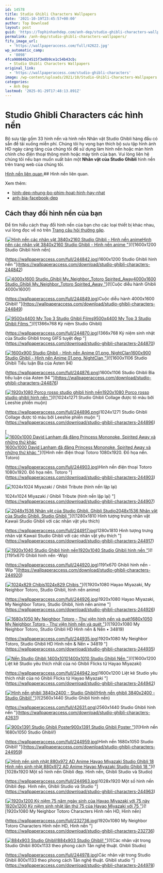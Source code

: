 ```yaml
---
id: 14578
title: Studio Ghibli Characters Wallpapers
date: '2021-10-19T23:45:57+00:00'
author: Top Download
layout: post
guid: 'https://Tophinhanhdep.com/anh-dep/studio-ghibli-characters-wallpapers/'
permalink: /anh-dep/studio-ghibli-characters-wallpapers/
fifu_image_url:
  - 'https://wallpaperaccess.com/full/42622.jpg'
wp_automatic_camp:
  - '8098'
4fca98084b24515f3e0b9ce1c54b43cb:
  - Studio Ghibli Characters Wallpapers
original_link:
  - 'https://wallpaperaccess.com/studio-ghibli-characters'
image: /wp-content/uploads/2021/10/Studio-Ghibli-Characters-Wallpapers.jpg
categories:
  - Ảnh Đẹp
lastmod: '2025-01-29T17:48:13.891Z'
---
```

# Studio Ghibli Characters các hình nền

Bộ sưu tập gồm 33 hình nền và hình nền Nhân vật Studio Ghibli hàng đầu có sẵn để tải xuống miễn phí. Chúng tôi hy vọng bạn thích bộ sưu tập hình ảnh HD ngày càng tăng của chúng tôi để sử dụng làm hình nền hoặc màn hình chính cho điện thoại thông minh hoặc máy tính của bạn. Vui lòng liên hệ chúng tôi nếu bạn muốn xuất bản một **Nhân vật của Studio Ghibli** hình nền trên trang web của chúng tôi.

[Hình nền liên quan ](#related) ## Hình nền liên quan.

   
 Xem thêm:

   
- [hinh-dep-nhung-bo-phim-hoat-hinh-hay-nhat](https://tophinhanhdep.com/hinh-nen-dep/hinh-dep-nhung-bo-phim-hoat-hinh-hay-nhat/)
- [anh-bia-facebook-dep](https://tophinhanhdep.com/anh-bia/anh-bia-facebook-dep/)

## Cách thay đổi hình nền của bạn

Để tìm hiểu cách thay đổi hình nền của bạn cho các loại thiết bị khác nhau, vui lòng đọc về nó trên [Trang câu hỏi thường gặp](https://tophinhanhdep.com/faq/).

  
[[![Hình nền các nhân vật 3840x2160 Studio Ghibli - Hình nền anime](https://wallpaperaccess.com/full/42622.jpg)Hình nền các nhân vật 3840x2160 Studio Ghibli - Hình nền anime "](https://wallpaperaccess.com/download/studio-ghibli-characters-42622)](![1600x1200 Studio Ghibli hình nền)

(https://wallpaperaccess.com/full/244842.jpg)1600x1200 Studio Ghibli hình nền "](https://wallpaperaccess.com/download/studio-ghibli-characters-244842)

[[![4000x1600 Studio_Ghibli My_Neighbor_Totoro Spirited_Away](https://wallpaperaccess.com/full/244846.jpg)4000x1600 Studio\_Ghibli My\_Neighbor\_Totoro Spirited\_Away "](https://wallpaperaccess.com/download/studio-ghibli-characters-244846)](![Cuộc diễu hành Ghibli 4000x1600!)

(https://wallpaperaccess.com/full/244849.jpg)Cuộc diễu hành 4000x1600 Ghibli! "](https://wallpaperaccess.com/download/studio-ghibli-characters-244849)

[[![9500x4400 My Top 3 Studio Ghibli Films](https://wallpaperaccess.com/full/244851.jpg)9500x4400 My Top 3 Studio Ghibli Films "](https://wallpaperaccess.com/download/studio-ghibli-characters-244851)](![1366x768 Kỷ niệm Studio Ghibli)

(https://wallpaperaccess.com/full/244870.jpg)1366x768 Kỷ niệm sinh nhật của Studio Ghibli trong GIFS tuyệt đẹp "](https://wallpaperaccess.com/download/studio-ghibli-characters-244870)

[[![1600x900 Studio Ghibli - Hình nền Anime 01.png.  NightClan](https://wallpaperaccess.com/full/244874.png)1600x900 Studio Ghibli - Hình nền Anime 01.png. NightClan "](https://wallpaperaccess.com/download/studio-ghibli-characters-244874)](![1600x1106 Studio Ghibli Tiểu luận Bìa của Asten 94)

(https://wallpaperaccess.com/full/244876.png)1600x1106 Studio Ghibli Bìa tiểu luận của Asten 94 "](https://wallpaperaccess.com/download/studio-ghibli-characters-244876)

[[![1920x1080 Porco rosso studio ghibli hình nền](https://wallpaperaccess.com/full/244889.jpg)1920x1080 Porco rosso studio ghibli hình nền "](https://wallpaperaccess.com/download/studio-ghibli-characters-244889)](![1024x1271 Studio Ghibli Collage được tô màu bởi Leeshie phiền muộn)

(https://wallpaperaccess.com/full/244896.png)1024x1271 Studio Ghibli Collage được tô màu bởi Leeshie phiền muộn "](https://wallpaperaccess.com/download/studio-ghibli-characters-244896)

[[![1600x1000 David Lanham đã đăng Princess Mononoke, Spirited Away và những thứ khác](https://wallpaperaccess.com/full/244902.jpg)1600x1000 David Lanham đã đăng Princess Mononoke, Spirited Away và những thứ khác "](https://wallpaperaccess.com/download/studio-ghibli-characters-244902)](![Hình nền điện thoại Totoro 1080x1920.  Đồ họa nền.  Totoro)

(https://wallpaperaccess.com/full/244903.jpg)Hình nền điện thoại Totoro 1080x1920. Đồ họa nền. Totoro "](https://wallpaperaccess.com/download/studio-ghibli-characters-244903)

[![1024x1024 Miyazaki / Ghibli Tribute (hình nền lặp lại)](https://wallpaperaccess.com/full/244907.jpg)

1024x1024 Miyazaki / Ghibli Tribute (hình nền lặp lại) "](https://wallpaperaccess.com/download/studio-ghibli-characters-244907)

[[![2048x1536 Nhân vật của Studio Ghibli.  Ghibli Studio](https://wallpaperaccess.com/full/244911.png)2048x1536 Nhân vật của Studio Ghibli. Studio Ghibli "](https://wallpaperaccess.com/download/studio-ghibli-characters-244911)](![1280x1810 Hình tượng trưng nhân vật Kawaii Studio Ghibli với các nhân vật yêu thích)

(https://wallpaperaccess.com/full/244917.jpg)1280x1810 Hình tượng trưng nhân vật Kawaii Studio Ghibli với các nhân vật yêu thích "](https://wallpaperaccess.com/download/studio-ghibli-characters-244917)

[[![1920x1040 Studio Ghibli hình nền](https://wallpaperaccess.com/full/42636.png)1920x1040 Studio Ghibli hình nền "](https://wallpaperaccess.com/download/studio-ghibli-characters-42636)](![1191x670 Ghibli hình nền -Wip)

(https://wallpaperaccess.com/full/244920.jpg)1191x670 Ghibli hình nền -Wip "](https://wallpaperaccess.com/download/studio-ghibli-characters-244920)

[[![1024x829 Chibis](https://wallpaperaccess.com/full/244925.jpg)1024x829 Chibis "](https://wallpaperaccess.com/download/studio-ghibli-characters-244925)](![1920x1080 Hayao Miyazaki, My Neighbor Totoro, Studio Ghibli, hình nền anime)

(https://wallpaperaccess.com/full/244926.jpg)1920x1080 Hayao Miyazaki, My Neighbor Totoro, Studio Ghibli, hình nền anime "](https://wallpaperaccess.com/download/studio-ghibli-characters-244926)

[[![1680x1050 My Neighbor Totoro - Thư viện hình nền và quét](https://wallpaperaccess.com/full/244928.jpg)1680x1050 My Neighbor Totoro - Thư viện hình nền và quét "](https://wallpaperaccess.com/download/studio-ghibli-characters-244928)](![1920x1080 My Neighbor Totoro, Studio Ghibli HD Hình nền & Nền • 34819)

(https://wallpaperaccess.com/full/244935.jpg)1920x1080 My Neighbor Totoro, Studio Ghibli HD Hình nền &amp; Nền • 34819 "](https://wallpaperaccess.com/download/studio-ghibli-characters-244935)

[[![Nền Studio Ghibli 1400x1010](https://wallpaperaccess.com/full/244941.jpg)1400x1010 Studio Ghibli Nền "](https://wallpaperaccess.com/download/studio-ghibli-characters-244941)](![1600x1200 Liệt kê Studio yêu thích nhất của nó Ghibli Flicks từ Hayao Miyazaki)

(https://wallpaperaccess.com/full/244942.jpg)1600x1200 Liệt kê Studio yêu thích nhất của nó Ghibli Flicks từ Hayao Miyazaki "](https://wallpaperaccess.com/download/studio-ghibli-characters-244942)

[[![Hình nền ghibli 3840x2400 - Studio Ghibli!](https://wallpaperaccess.com/full/244946.jpg)Hình nền ghibli 3840x2400 - Studio Ghibli! "](https://wallpaperaccess.com/download/studio-ghibli-characters-244946)](![2560x1440 Studio Ghibli hình nền)

(https://wallpaperaccess.com/full/42631.png)2560x1440 Studio Ghibli hình nền "](https://wallpaperaccess.com/download/studio-ghibli-characters-42631)

[[![900x1391 Studio Ghibli Poster](https://wallpaperaccess.com/full/244949.png)900x1391 Studio Ghibli Poster "](https://wallpaperaccess.com/download/studio-ghibli-characters-244949)](![Hình nền 1680x1050 Studio Ghibli!)

(https://wallpaperaccess.com/full/244959.jpg)Hình nền 1680x1050 Studio Ghibli! "](https://wallpaperaccess.com/download/studio-ghibli-characters-244959)

[[![Hình nền sinh nhật 880x972 AD Anime Hayao Miyazaki Studio Ghibli 18](https://wallpaperaccess.com/full/244961.jpg)Hình nền sinh nhật 880x972 AD Anime Hayao Miyazaki Studio Ghibli 18 "](https://wallpaperaccess.com/download/studio-ghibli-characters-244961)](![1028x1920 Một số hình nền Ghibli đẹp.  Hình nền, Ghibli Studio và Studio)

(https://wallpaperaccess.com/full/244963.jpg)1028x1920 Một số hình nền Ghibli đẹp. Hình nền, Ghibli Studio và Studio "](https://wallpaperaccess.com/download/studio-ghibli-characters-244963)

[[![1920x1200 Kỷ niệm 75 năm ngày sinh của Hayao Miyazaki với 75 này](https://wallpaperaccess.com/full/132224.jpg)1920x1200 Kỷ niệm sinh nhật lần thứ 75 của Hayao Miyazaki với 75 "](https://wallpaperaccess.com/download/studio-ghibli-characters-132224)](![1920x1080 My Neighbor Totoro Characters Hình nền HD, Hình nền)

(https://wallpaperaccess.com/full/232736.jpg)1920x1080 My Neighbor Totoro Characters Hình nền HD, Hình nền "](https://wallpaperaccess.com/download/studio-ghibli-characters-232736)

[[![884x903 Studio Ghibli!](https://wallpaperaccess.com/full/244969.jpg)884x903 Studio Ghibli! "](https://wallpaperaccess.com/download/studio-ghibli-characters-244969)](![Các nhân vật trong Studio Ghibli 800x1133 theo phong cách Tân nghệ thuật.  Ghibli Studio)

(https://wallpaperaccess.com/full/244978.jpg)Các nhân vật trong Studio Ghibli 800x1133 theo phong cách Tân nghệ thuật. Ghibli studio "](https://wallpaperaccess.com/download/studio-ghibli-characters-244978)
